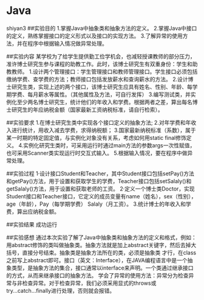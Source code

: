# Java
shiyan3
##实验目的
1.掌握Java中抽象类和抽象方法的定义。
2.掌握Java中接口的定义，熟练掌握接口的定义形式以及接口的实现方法。
3.了解异常的使用方法，并在程序中根据输入情况做异常处理。

##实验内容
某学校为了给学生提供勤工俭学机会，也减轻授课教师的部分压力，准许博士研究生参与课程的助教工作。此时，该博士研究生有双重身份：学生和助教教师。
1.设计两个管理接口：学生管理接口和教师管理接口。学生接口必须包括缴纳学费、查学费的方法；教师接口包括发放薪水和查询薪水的方法。
2.设计博士研究生类，实现上述的两个接口，该博士研究生应具有姓名、性别、年龄、每学期学费、每月薪水等属性。（其他属性及方法，可自行发挥）
3.编写测试类，并实例化至少两名博士研究生，统计他们的年收入和学费。根据两者之差，算出每名博士研究生的年应纳税金额（国家最新工资纳税标准，请自行检索）。

##实验要求
1.在博士研究生类中实现各个接口定义的抽象方法;
2.对年学费和年收入进行统计，用收入减去学费，求得纳税额；
3.国家最新纳税标准（系数），属于某一时期的特定固定值，与实例化对象没有关系，考虑如何用static  final修饰定义。
4.实例化研究生类时，可采用运行时通过main方法的参数args一次性赋值，也可采用Scanner类实现运行时交互式输入。
5.根据输入情况，要在程序中做异常处理。

##实验过程
1·设计接口Student和Teacher，其中Student接口包括setPay()方法和getPay()方法，用于设置和获取学生的学费，Teacher接口包括setSalaly()和getSalaly()方法，用于设置和获取老师的工资。
2·定义一个博士类Doctor，实现Student接口和Teacher接口，它定义的成员变量有name（姓名），sex（性别），age（年龄），Pay（每学期学费） Salaly（月工资）。
3.统计博士的年收入和学费，算出应纳税金额。

##实验结果
成功运行

##实验感想
通过本次实验了解了Java中抽象类和抽象方法的定义和格式，例如：用abstract修饰的类叫做抽象类。抽象方法就是加上abstract关键字，然后去掉大括号，直接分号结束。抽象类是抽象方法所在的类，必须是抽象类
才行，在class之前写上abstract即可。接口（英文：Interface），在JAVA编程语言中是一个抽象类型，是抽象方法的集合，接口通常以interface来声明。一个类通过继承接口的方式，从而来继承接口的抽象方法。
学会了异常的使用方法：异常分为检查异常与非检查异常。对于检查异常，我们必须采用显式的throws或try...catch...finally进行处理，否则就会报错。
